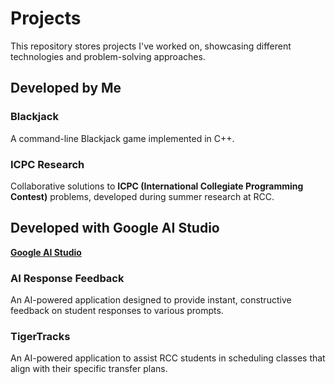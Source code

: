 # Projects

This repository stores projects I've worked on, showcasing different technologies and problem-solving approaches.

## Developed by Me

### Blackjack

A command-line Blackjack game implemented in C++.

### ICPC Research

Collaborative solutions to **ICPC (International Collegiate Programming Contest)** problems, developed during summer research at RCC.

## Developed with Google AI Studio

**[Google AI Studio](https://aistudio.google.com/)**

### AI Response Feedback

An AI-powered application designed to provide instant, constructive feedback on student responses to various prompts.

### TigerTracks

An AI-powered application to assist RCC students in scheduling classes that align with their specific transfer plans.
